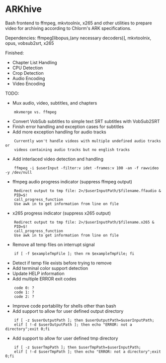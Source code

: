 ARKhive
=======

Bash frontend to ffmpeg, mkvtoolnix, x265 and other utilities to prepare video for archiving according to Chlorm's ARK specifications.

Dependencies: ffmpeg[libopus,(any necessary decoders)], mkvtoolnix, opus, vobsub2srt, x265

Finished:
   * Chapter List Handling
   * CPU Detection
   * Crop Detection
   * Audio Encoding
   * Video Encoding

TODO:
   * Mux audio, video, subtitles, and chapters
```
    mkvmerge vs. ffmpeg
```

   * Convert VobSub subtitles to simple text SRT subtitles with VobSub2SRT
   * Finish error handling and exception cases for subtitles
   * Add more exception handling for audio tracks
```
    Currently won't handle videos with multiple undefined audio tracks or
    videos containing audio tracks but no english tracks
```

   * Add interlaced video detection and handling
```
    ffmpeg -i $userInput -filter:v idet -frames:v 100 -an -f rawvideo -y /dev/null
```

   * ffmpeg audio progress indicator (suppress ffmpeg output)
```
    Redirect output to tmp file: 2>/$userInputPath/$filename.ffaudio &
    PID=$!
    call_progress_function
    Use awk in to get information from line on file 
```

   * x265 progress indicator (suppress x265 output)
```
    Redirect output to tmp file: 2>/$userInputPath/$filename.x265 &
    PID=$!
    call_progress_function
    Use awk in to get information from line on file 
```

   * Remove all temp files on interrupt signal
```
    if [ -f $exampleTmpFile ]; then rm $exampleTmpFile; fi
```

   * Detect if temp file exists before trying to remove
   * Add terminal color support detection
   * Update HELP information
   * Add multiple ERROR exit codes
```
    code 0: ?
    code 1: ?
    code 2: ?
```

   * Improve code portability for shells other than bash
   * Add support to allow for user defined output directory
```
    if [ -z $userOutputPath ]; then $userOutputPath=$userInputPath;
    elif [ !-d $userOutputPath ]; then echo "ERROR: not a directory";exit 0;fi
```

   * Add support to allow for user defined tmp directory
```
    if [ -z $userTmpPath ]; then $userTmpPath=$userInputPath;
    elif [ !-d $userTmpPath ]; then echo "ERROR: not a directory";exit 0;fi
```
